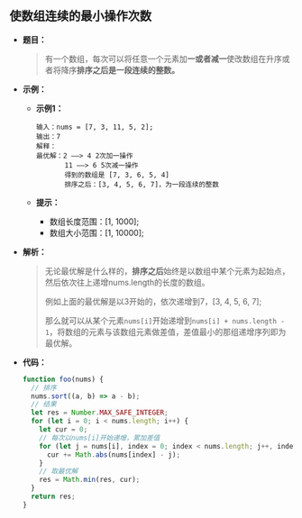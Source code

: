 ## 使数组连续的最小操作次数

* **题目：**

  >有一个数组，每次可以将任意一个元素加**一或者减一**使改数组在升序或者将降序**排序之后是一段连续的整数。**

* **示例：**

  * **示例1：**

    ```
    输入：nums = [7, 3, 11, 5, 2];
    输出：7
    解释：
    最优解：2 ——> 4 2次加一操作
    	   11 ——> 6 5次减一操作
           得到的数组是 [7, 3, 6, 5, 4]
           排序之后：[3, 4, 5, 6, 7]，为一段连续的整数
    ```

  * **提示：**

    * 数组长度范围：[1, 1000];
    * 数组大小范围：[1, 10000];

* **解析：**

  >无论最优解是什么样的，**排序之后**始终是以数组中某个元素为起始点，然后依次往上递增nums.length的长度的数组。
  >
  >例如上面的最优解是以3开始的，依次递增到7，[3, 4, 5, 6, 7];
  >
  >那么就可以从某个元素`nums[i]`开始递增到`nums[i] + nums.length - 1`，将数组的元素与该数组元素做差值，差值最小的那组递增序列即为最优解。 

* **代码：**

  ```js
  function foo(nums) {
    // 排序
    nums.sort((a, b) => a - b);
    // 结果
    let res = Number.MAX_SAFE_INTEGER;
    for (let i = 0; i < nums.length; i++) {
      let cur = 0;
      // 每次以nums[i]开始递增，累加差值
      for (let j = nums[i], index = 0; index < nums.length; j++, index++) {
        cur += Math.abs(nums[index] - j);
      } 
      // 取最优解
      res = Math.min(res, cur);
    }
    return res;
  }
  ```

  
